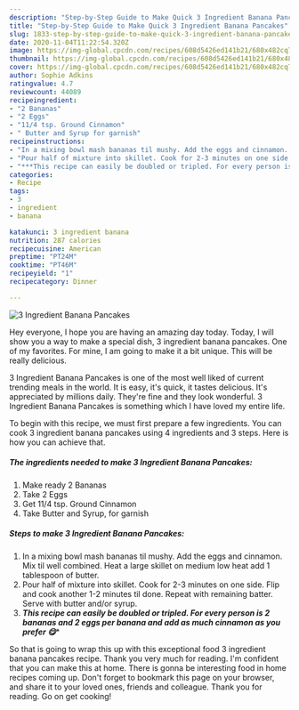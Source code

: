 ```yaml
---
description: "Step-by-Step Guide to Make Quick 3 Ingredient Banana Pancakes"
title: "Step-by-Step Guide to Make Quick 3 Ingredient Banana Pancakes"
slug: 1833-step-by-step-guide-to-make-quick-3-ingredient-banana-pancakes
date: 2020-11-04T11:22:54.320Z
image: https://img-global.cpcdn.com/recipes/608d5426ed141b21/680x482cq70/3-ingredient-banana-pancakes-recipe-main-photo.jpg
thumbnail: https://img-global.cpcdn.com/recipes/608d5426ed141b21/680x482cq70/3-ingredient-banana-pancakes-recipe-main-photo.jpg
cover: https://img-global.cpcdn.com/recipes/608d5426ed141b21/680x482cq70/3-ingredient-banana-pancakes-recipe-main-photo.jpg
author: Sophie Adkins
ratingvalue: 4.7
reviewcount: 44089
recipeingredient:
- "2 Bananas"
- "2 Eggs"
- "11/4 tsp. Ground Cinnamon"
- " Butter and Syrup for garnish"
recipeinstructions:
- "In a mixing bowl mash bananas til mushy. Add the eggs and cinnamon. Mix til well combined. Heat a large skillet on medium low heat add 1 tablespoon of butter."
- "Pour half of mixture into skillet. Cook for 2-3 minutes on one side. Flip and cook another 1-2 minutes til done. Repeat with remaining batter. Serve with butter and/or syrup."
- "***This recipe can easily be doubled or tripled. For every person is 2 bananas and 2 eggs per banana and add as much cinnamon as you prefer 😋****"
categories:
- Recipe
tags:
- 3
- ingredient
- banana

katakunci: 3 ingredient banana 
nutrition: 287 calories
recipecuisine: American
preptime: "PT24M"
cooktime: "PT46M"
recipeyield: "1"
recipecategory: Dinner

---
```



![3 Ingredient Banana Pancakes](https://img-global.cpcdn.com/recipes/608d5426ed141b21/680x482cq70/3-ingredient-banana-pancakes-recipe-main-photo.jpg)

Hey everyone, I hope you are having an amazing day today. Today, I will show you a way to make a special dish, 3 ingredient banana pancakes. One of my favorites. For mine, I am going to make it a bit unique. This will be really delicious.



3 Ingredient Banana Pancakes is one of the most well liked of current trending meals in the world. It is easy, it's quick, it tastes delicious. It's appreciated by millions daily. They're fine and they look wonderful. 3 Ingredient Banana Pancakes is something which I have loved my entire life.


To begin with this recipe, we must first prepare a few ingredients. You can cook 3 ingredient banana pancakes using 4 ingredients and 3 steps. Here is how you can achieve that.

<!--inarticleads1-->

##### The ingredients needed to make 3 Ingredient Banana Pancakes:

1. Make ready 2 Bananas
1. Take 2 Eggs
1. Get 11/4 tsp. Ground Cinnamon
1. Take  Butter and Syrup, for garnish




<!--inarticleads2-->

##### Steps to make 3 Ingredient Banana Pancakes:

1. In a mixing bowl mash bananas til mushy. Add the eggs and cinnamon. Mix til well combined. Heat a large skillet on medium low heat add 1 tablespoon of butter.
1. Pour half of mixture into skillet. Cook for 2-3 minutes on one side. Flip and cook another 1-2 minutes til done. Repeat with remaining batter. Serve with butter and/or syrup.
1. ***This recipe can easily be doubled or tripled. For every person is 2 bananas and 2 eggs per banana and add as much cinnamon as you prefer 😋****




So that is going to wrap this up with this exceptional food 3 ingredient banana pancakes recipe. Thank you very much for reading. I'm confident that you can make this at home. There is gonna be interesting food in home recipes coming up. Don't forget to bookmark this page on your browser, and share it to your loved ones, friends and colleague. Thank you for reading. Go on get cooking!
